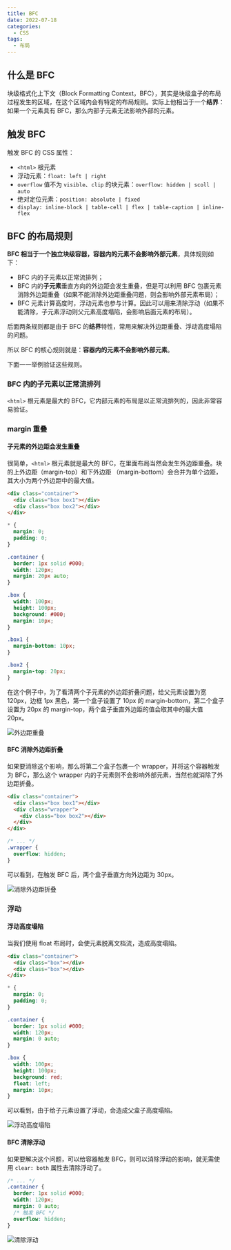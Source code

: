 ```yaml
---
title: BFC
date: 2022-07-18
categories:
  - CSS
tags:
  - 布局
---
```


## 什么是 BFC

块级格式化上下文（Block Formatting Context，BFC），其实是块级盒子的布局过程发生的区域，在这个区域内会有特定的布局规则。实际上他相当于一个**结界**：如果一个元素具有 BFC，那么内部子元素无法影响外部的元素。

## 触发 BFC

触发 BFC 的 CSS 属性：

* `<html>` 根元素
* 浮动元素：`float: left | right`
* `overflow` 值不为 `visible`、`clip` 的块元素：`overflow: hidden | scoll | auto`
* 绝对定位元素：`position: absolute | fixed`
* `display: inline-block | table-cell | flex | table-caption | inline-flex`

## BFC 的布局规则

**BFC 相当于一个独立块级容器，容器内的元素不会影响外部元素**，具体规则如下：

* BFC 内的子元素以正常流排列；
* BFC 内的**子元素**垂直方向的外边距会发生重叠，但是可以利用 BFC 包裹元素消除外边距重叠（如果不能消除外边距重叠问题，则会影响外部元素布局）；
* BFC 元素计算高度时，浮动元素也参与计算。因此可以用来清除浮动（如果不能清除，子元素浮动则父元素高度塌陷，会影响后面元素的布局）。

后面两条规则都是由于 BFC 的**结界**特性，常用来解决外边距重叠、浮动高度塌陷的问题。

所以 BFC 的核心规则就是：**容器内的元素不会影响外部元素**。

下面一一举例验证这些规则。

### BFC 内的子元素以正常流排列

`<html>` 根元素是最大的 BFC，它内部元素的布局是以正常流排列的，因此非常容易验证。

### margin 重叠

#### 子元素的外边距会发生重叠

很简单，`<html>` 根元素就是最大的 BFC，在里面布局当然会发生外边距重叠。块的上外边距（margin-top）和下外边距 （margin-bottom）会合并为单个边距，其大小为两个外边距中的最大值。

```html
<div class="container">
  <div class="box box1"></div>
  <div class="box box2"></div>
</div>
```

```css
* {
  margin: 0;
  padding: 0;
}

.container {
  border: 1px solid #000;
  width: 120px;
  margin: 20px auto;
}

.box {
  width: 100px;
  height: 100px;
  background: #000;
  margin: 10px;
}

.box1 {
  margin-bottom: 10px;
}

.box2 {
  margin-top: 20px;
}
```

在这个例子中，为了看清两个子元素的外边距折叠问题，给父元素设置为宽 120px，边框 1px 黑色，第一个盒子设置了 10px 的 margin-bottom，第二个盒子设置为 20px 的 margin-top，两个盒子垂直外边距的值会取其中的最大值 20px。

![外边距重叠](./img/0008/margin-overlap.png)

#### BFC 消除外边距折叠

如果要消除这个影响，那么将第二个盒子包裹一个 wrapper，并将这个容器触发为 BFC，那么这个 wrapper 内的子元素则不会影响外部元素，当然也就消除了外边距折叠。

```html
<div class="container">
  <div class="box box1"></div>
  <div class="wrapper">
    <div class="box box2"></div>
  </div>
</div>
```

```css
/* ... */
.wrapper {
  overflow: hidden;
}
```

可以看到，在触发 BFC 后，两个盒子垂直方向外边距为 30px。

![消除外边距折叠](./img/0008/bfc-margin-overlap.png)

### 浮动

#### 浮动高度塌陷

当我们使用 float 布局时，会使元素脱离文档流，造成高度塌陷。

```html
<div class="container">
  <div class="box"></div>
  <div class="box"></div>
</div>
```

```css
* {
  margin: 0;
  padding: 0;
}

.container {
  border: 1px solid #000;
  width: 120px;
  margin: 0 auto;
}

.box {
  width: 100px;
  height: 100px;
  background: red;
  float: left;
  margin: 10px;
}
```

可以看到，由于给子元素设置了浮动，会造成父盒子高度塌陷。

![浮动高度塌陷](./img/0008/float.png)

#### BFC 清除浮动

如果要解决这个问题，可以给容器触发 BFC，则可以消除浮动的影响，就无需使用 `clear: both` 属性去清除浮动了。

```css
/* ... */
.container {
  border: 1px solid #000;
  width: 120px;
  margin: 0 auto;
  /* 触发 BFC */
  overflow: hidden;
}
```

![清除浮动](./img/0008/bfc-float.png)